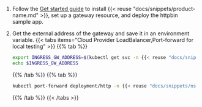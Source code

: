 1. Follow the [Get started guide](/docs/quickstart/) to install {{< reuse "docs/snippets/product-name.md" >}}, set up a gateway resource, and deploy the httpbin sample app.

2. Get the external address of the gateway and save it in an environment variable.
   {{< tabs items="Cloud Provider LoadBalancer,Port-forward for local testing" >}}
   {{% tab %}}
   ```sh
   export INGRESS_GW_ADDRESS=$(kubectl get svc -n {{< reuse "docs/snippets/ns-system.md" >}} http -o jsonpath="{.status.loadBalancer.ingress[0]['hostname','ip']}")
   echo $INGRESS_GW_ADDRESS  
   ```
   {{% /tab %}}
   {{% tab  %}}
   ```sh
   kubectl port-forward deployment/http -n {{< reuse "docs/snippets/ns-system.md" >}} 8080:8080
   ```
   {{% /tab %}}
   {{< /tabs >}}
